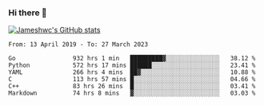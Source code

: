 ### Hi there 👋

[![Jameshwc's GitHub stats](https://github-readme-stats.vercel.app/api?username=jameshwc)](https://github.com/anuraghazra/github-readme-stats)

<!--START_SECTION:waka-->

```text
From: 13 April 2019 - To: 27 March 2023

Go                932 hrs 1 min   █████████▓░░░░░░░░░░░░░░░   38.12 %
Python            572 hrs 17 mins ██████░░░░░░░░░░░░░░░░░░░   23.41 %
YAML              266 hrs 4 mins  ██▓░░░░░░░░░░░░░░░░░░░░░░   10.88 %
C                 113 hrs 57 mins █░░░░░░░░░░░░░░░░░░░░░░░░   04.66 %
C++               83 hrs 26 mins  █░░░░░░░░░░░░░░░░░░░░░░░░   03.41 %
Markdown          74 hrs 8 mins   ▓░░░░░░░░░░░░░░░░░░░░░░░░   03.03 %
```

<!--END_SECTION:waka-->